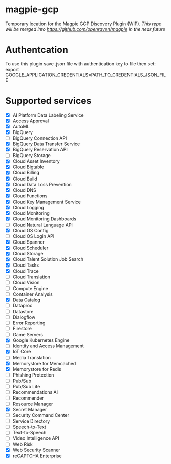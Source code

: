 # magpie-gcp
Temporary location for the Magpie GCP Discovery Plugin (WIP).  *This repo will be merged into https://github.com/openraven/magpie in the near future*

# Authentcation
To use this plugin save .json file with authentication key to file then set:
export GOOGLE_APPLICATION_CREDENTIALS=PATH_TO_CREDENTIALS_JSON_FILE

# Supported services
- [x]  AI Platform Data Labeling Service
- [x]  Access Approval
- [x]  AutoML
- [x]  BigQuery
- [ ]  BigQuery Connection API
- [x]  BigQuery Data Transfer Service
- [x]  BigQuery Reservation API
- [ ]  BigQuery Storage
- [x]  Cloud Asset Inventory
- [x]  Cloud Bigtable
- [x]  Cloud Billing
- [x]  Cloud Build
- [x]  Cloud Data Loss Prevention
- [x]  Cloud DNS
- [x]  Cloud Functions
- [x]  Cloud Key Management Service
- [x]  Cloud Logging
- [x]  Cloud Monitoring
- [x]  Cloud Monitoring Dashboards
- [ ]  Cloud Natural Language API
- [x]  Cloud OS Config
- [ ]  Cloud OS Login API
- [x]  Cloud Spanner
- [x]  Cloud Scheduler
- [x]  Cloud Storage
- [x]  Cloud Talent Solution Job Search
- [x]  Cloud Tasks
- [x]  Cloud Trace
- [ ]  Cloud Translation
- [ ]  Cloud Vision
- [ ]  Compute Engine
- [ ]  Container Analysis
- [x]  Data Catalog
- [ ]  Dataproc
- [ ]  Datastore
- [ ]  Dialogflow
- [ ]  Error Reporting
- [ ]  Firestore
- [ ]  Game Servers
- [x]  Google Kubernetes Engine
- [ ]  Identity and Access Management
- [x]  IoT Core
- [ ]  Media Translation
- [x]  Memorystore for Memcached
- [x]  Memorystore for Redis
- [ ]  Phishing Protection
- [ ]  Pub/Sub
- [ ]  Pub/Sub Lite
- [ ]  Recommendations AI
- [ ]  Recommender
- [ ]  Resource Manager
- [x]  Secret Manager
- [ ]  Security Command Center
- [ ]  Service Directory
- [ ]  Speech-to-Text
- [ ]  Text-to-Speech
- [ ]  Video Intelligence API
- [ ]  Web Risk
- [x]  Web Security Scanner
- [x]  reCAPTCHA Enterprise
